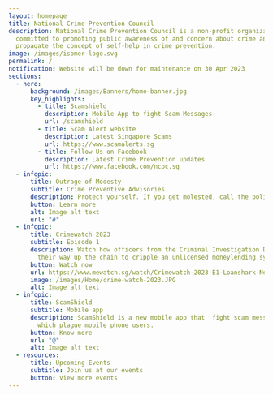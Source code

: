 ```yaml
---
layout: homepage
title: National Crime Prevention Council
description: National Crime Prevention Council is a non-profit organization
  committed to promoting public awareness of and concern about crime and to
  propagate the concept of self-help in crime prevention.
image: /images/isomer-logo.svg
permalink: /
notification: Website will be down for maintenance on 30 Apr 2023
sections:
  - hero:
      background: /images/Banners/home-banner.jpg
      key_highlights:
        - title: Scamshield
          description: Mobile App to fight Scam Messages
          url: /scamshield
        - title: Scam Alert website
          description: Latest Singapore Scams
          url: https://www.scamalerts.sg
        - title: Follow Us on Facebook
          description: Latest Crime Prevention updates
          url: https://www.facebook.com/ncpc.sg
  - infopic:
      title: Outrage of Modesty
      subtitle: Crime Preventive Advisories
      description: Protect yourself. If you get molested, call the police.
      button: Learn more
      alt: Image alt text
      url: "#"
  - infopic:
      title: Crimewatch 2023
      subtitle: Episode 1
      description: Watch how officers from the Criminal Investigation Department work
        their way up the chain to cripple an unlicensed moneylending syndicate!
      button: Watch now
      url: https://www.mewatch.sg/watch/Crimewatch-2023-E1-Loanshark-Network-362269
      image: /images/Home/crime-watch-2023.JPG
      alt: Image alt text
  - infopic:
      title: ScamShield
      subtitle: Mobile app
      description: ScamShield is a new mobile app that  fight scam messages and calls
        which plague mobile phone users.
      button: Know more
      url: "@"
      alt: Image alt text
  - resources:
      title: Upcoming Events
      subtitle: Join us at our events
      button: View more events
---
```

